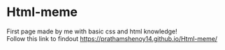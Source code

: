 # Html-meme
First page made by me with basic css and html knowledge! <br/>
Follow this link to findout https://prathamshenoy14.github.io/Html-meme/
